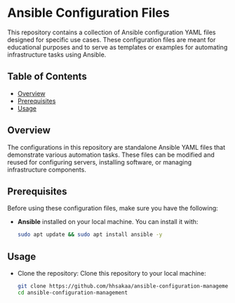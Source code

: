 # Ansible Configuration Files

This repository contains a collection of Ansible configuration YAML files designed for specific use cases. These configuration files are meant for educational purposes and to serve as templates or examples for automating infrastructure tasks using Ansible.

## Table of Contents
- [Overview](#overview)
- [Prerequisites](#prerequisites)
- [Usage](#usage)

## Overview
The configurations in this repository are standalone Ansible YAML files that demonstrate various automation tasks. These files can be modified and reused for configuring servers, installing software, or managing infrastructure components.

## Prerequisites
Before using these configuration files, make sure you have the following:
- **Ansible** installed on your local machine. You can install it with:
  
  ```bash
  sudo apt update && sudo apt install ansible -y

## Usage
- Clone the repository: Clone this repository to your local machine:
  
  ```bash
  git clone https://github.com/hhsakaa/ansible-configuration-management
  cd ansible-configuration-management 
